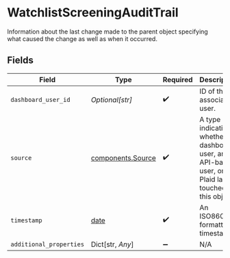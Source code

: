 # WatchlistScreeningAuditTrail

Information about the last change made to the parent object specifying what caused the change as well as when it occurred.


## Fields

| Field                                                                                             | Type                                                                                              | Required                                                                                          | Description                                                                                       | Example                                                                                           |
| ------------------------------------------------------------------------------------------------- | ------------------------------------------------------------------------------------------------- | ------------------------------------------------------------------------------------------------- | ------------------------------------------------------------------------------------------------- | ------------------------------------------------------------------------------------------------- |
| `dashboard_user_id`                                                                               | *Optional[str]*                                                                                   | :heavy_check_mark:                                                                                | ID of the associated user.                                                                        | 54350110fedcbaf01234ffee                                                                          |
| `source`                                                                                          | [components.Source](../../models/components/source.md)                                            | :heavy_check_mark:                                                                                | A type indicating whether a dashboard user, an API-based user, or Plaid last touched this object. |                                                                                                   |
| `timestamp`                                                                                       | [date](https://docs.python.org/3/library/datetime.html#date-objects)                              | :heavy_check_mark:                                                                                | An ISO8601 formatted timestamp.                                                                   | 2020-07-24T03:26:02Z                                                                              |
| `additional_properties`                                                                           | Dict[str, *Any*]                                                                                  | :heavy_minus_sign:                                                                                | N/A                                                                                               |                                                                                                   |